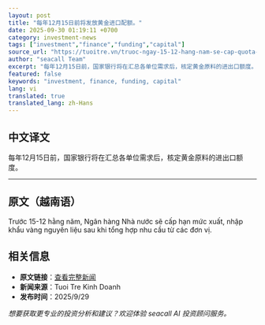 ```yaml
---
layout: post
title: "每年12月15日前将发放黄金进口配额。"
date: 2025-09-30 01:19:11 +0700
category: investment-news
tags: ["investment","finance","funding","capital"]
source_url: "https://tuoitre.vn/truoc-ngay-15-12-hang-nam-se-cap-quota-nhap-vang-20250929215126203.htm"
author: "seacall Team"
excerpt: "每年12月15日前，国家银行将在汇总各单位需求后，核定黄金原料的进出口额度。..."
featured: false
keywords: "investment, finance, funding, capital"
lang: vi
translated: true
translated_lang: zh-Hans
---
```


## 中文译文

每年12月15日前，国家银行将在汇总各单位需求后，核定黄金原料的进出口额度。

---

## 原文（越南语）

Trước 15-12 hằng năm, Ngân hàng Nhà nước sẽ cấp hạn mức xuất, nhập khẩu vàng nguyên liệu sau khi tổng hợp nhu cầu từ các đơn vị.

## 相关信息

- **原文链接**：[查看完整新闻](https://tuoitre.vn/truoc-ngay-15-12-hang-nam-se-cap-quota-nhap-vang-20250929215126203.htm)
- **新闻来源**：Tuoi Tre Kinh Doanh
- **发布时间**：2025/9/29

*想要获取更专业的投资分析和建议？欢迎体验 seacall AI 投资顾问服务。*
